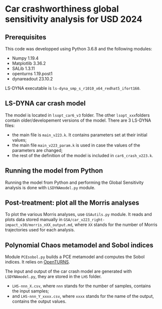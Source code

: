# Car crashworthiness global sensitivity analysis for USD 2024 


## Prerequisites

This code was developped using Python 3.6.8 and the following modules:

- Numpy 1.19.4
- Matplotlib 3.36.2
- SALib 1.3.11
- openturns 1.19.post1
- dynareadout 23.10.2

LS-DYNA executable is `ls-dyna_smp_s_r1010_x64_redhat5_ifort160`. 


## LS-DYNA car crash model

The model is located in `lsopt_car6_v3` folder. 
The other `lsopt_xxx`folders contain older/developement versions of the model. 
There are 3 LS-DYNA files:

- the main file is `main_v223.k`. It contains parameters set at their initial values;
- the main file `main_v223_param.k` is used in case the values of the parameters are changed;
- the rest of the definition of the model is included in `car6_crash_v223.k`.


## Running the model from Python

Running the model from Python and performing the Global Sensitivity analysis is 
done with `LSDYNAmodel.py` module. 


## Post-treatment: plot all the Morris analyses

To plot the various Morris analyses, use `GSAutils.py` module. 
It reads and plots data stored manually in `GSA/car_v223_right-impact_v30/morris_nXX_output.md`,
where `XX` stands for the number of Morris trajectories used for each analysis.


## Polynomial Chaos metamodel and Sobol indices

Module `PCEsobol.py` builds a PCE metamodel and computes the Sobol indices. 
It relies on [OpenTURNS](https://openturns.github.io/openturns/latest/index.html). 

The input and output of the car crash model are generated with `LSDYNAmodel.py`,
they are stored in the `LHS` folder.

- `LHS-nnn_X.csv`, where `nnn` stands for the number of samples, contains the input samples;
- and `LHS-nnn_Y_xxxx.csv`, where `xxxx` stands for the name of the output, contains the output values.
